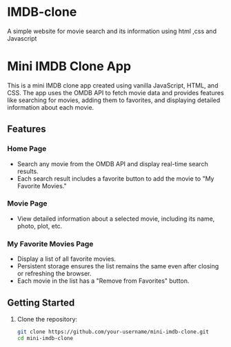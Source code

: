 # IMDB-clone
A simple website for movie search and its information using html ,css and Javascript
# Mini IMDB Clone App

This is a mini IMDB clone app created using vanilla JavaScript, HTML, and CSS. The app uses the OMDB API to fetch movie data and provides features like searching for movies, adding them to favorites, and displaying detailed information about each movie.

## Features

### Home Page
- Search any movie from the OMDB API and display real-time search results.
- Each search result includes a favorite button to add the movie to "My Favorite Movies."

### Movie Page
- View detailed information about a selected movie, including its name, photo, plot, etc.

### My Favorite Movies Page
- Display a list of all favorite movies.
- Persistent storage ensures the list remains the same even after closing or refreshing the browser.
- Each movie in the list has a "Remove from Favorites" button.

## Getting Started

1. Clone the repository:
   ```bash
   git clone https://github.com/your-username/mini-imdb-clone.git
   cd mini-imdb-clone

